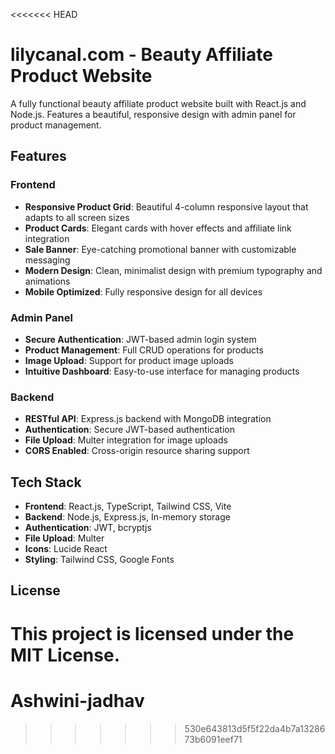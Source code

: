 <<<<<<< HEAD
# lilycanal.com - Beauty Affiliate Product Website

A fully functional beauty affiliate product website built with React.js and Node.js. Features a beautiful, responsive design with admin panel for product management.

## Features

### Frontend
- **Responsive Product Grid**: Beautiful 4-column responsive layout that adapts to all screen sizes
- **Product Cards**: Elegant cards with hover effects and affiliate link integration
- **Sale Banner**: Eye-catching promotional banner with customizable messaging
- **Modern Design**: Clean, minimalist design with premium typography and animations
- **Mobile Optimized**: Fully responsive design for all devices

### Admin Panel
- **Secure Authentication**: JWT-based admin login system
- **Product Management**: Full CRUD operations for products
- **Image Upload**: Support for product image uploads
- **Intuitive Dashboard**: Easy-to-use interface for managing products

### Backend
- **RESTful API**: Express.js backend with MongoDB integration
- **Authentication**: Secure JWT-based authentication
- **File Upload**: Multer integration for image uploads
- **CORS Enabled**: Cross-origin resource sharing support

## Tech Stack

- **Frontend**: React.js, TypeScript, Tailwind CSS, Vite
- **Backend**: Node.js, Express.js, In-memory storage
- **Authentication**: JWT, bcryptjs
- **File Upload**: Multer
- **Icons**: Lucide React
- **Styling**: Tailwind CSS, Google Fonts

## License

This project is licensed under the MIT License.
=======
# Ashwini-jadhav
>>>>>>> 530e643813d5f5f22da4b7a1328673b6091eef71
